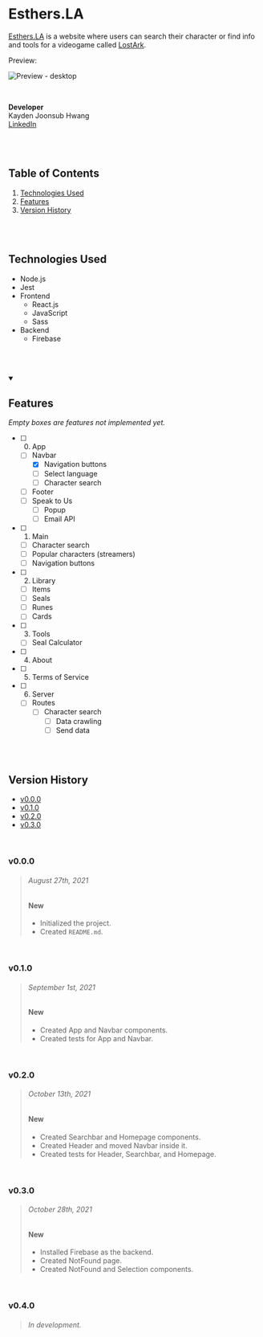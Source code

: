 # Esthers.LA

[Esthers.LA](https://Esthers.LA/) is a website where users can search their character or find info and tools for a videogame called [LostArk](https://playlostark.com/).

Preview:

![Preview - desktop](https://cdn.discordapp.com/attachments/791296471718821899/891071667013562389/Untitled1.png)

<br/>

**Developer** <br/>
Kayden Joonsub Hwang <br/>
[LinkedIn](https://www.linkedin.com/in/kayden-hwang-43639419b/)

<br/><br/>



## Table of Contents
1. [Technologies Used](#Technologies-Used)
2. [Features](#Features)
4. [Version History](#Version-History)

<br/><br/>



## Technologies Used
- Node.js
- Jest
- Frontend
    - React.js
    - JavaScript
    - Sass
- Backend
    - Firebase

<br/><br/>


<details open>
<summary>
    <h2>Features</h2>
    <em>Empty boxes are features not implemented yet.</em>
</summary>

- [ ] 0. App
    - [ ] Navbar
        - [x] Navigation buttons
        - [ ] Select language
        - [ ] Character search
    - [ ] Footer
    - [ ] Speak to Us
        - [ ] Popup
        - [ ] Email API

- [ ] 1. Main
    - [ ] Character search
    - [ ] Popular characters (streamers)
    - [ ] Navigation buttons

- [ ] 2. Library
    - [ ] Items
    - [ ] Seals
    - [ ] Runes
    - [ ] Cards

- [ ] 3. Tools
    - [ ] Seal Calculator

- [ ] 4. About

- [ ] 5. Terms of Service

- [ ] 6. Server
    - [ ] Routes
        - [ ] Character search
            - [ ] Data crawling
            - [ ] Send data

</details>

<br/><br/>



## Version History

* [v0.0.0](#v000)
* [v0.1.0](#v010)
* [v0.2.0](#v020)
* [v0.3.0](#v030)

<br/>



### v0.0.0 

> ###### August 27th, 2021
> ####    New
> - Initialized the project.
> - Created `README.md`.

<br/>

### v0.1.0 
> ###### September 1st, 2021
> ####    New
> - Created App and Navbar components.
> - Created tests for App and Navbar.

<br/>

### v0.2.0 
> ###### October 13th, 2021
> ####    New
> - Created Searchbar and Homepage components.
> - Created Header and moved Navbar inside it.
> - Created tests for Header, Searchbar, and Homepage.

<br/>

### v0.3.0 
> ###### October 28th, 2021
> ####    New
> - Installed Firebase as the backend.
> - Created NotFound page.
> - Created NotFound and Selection components.

<br/>

### v0.4.0 
> ###### In development.

<br/><br/>
